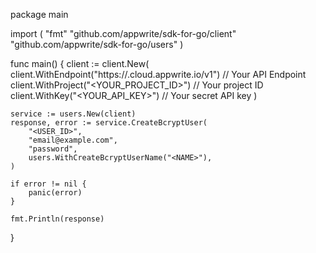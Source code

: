 package main

import (
    "fmt"
    "github.com/appwrite/sdk-for-go/client"
    "github.com/appwrite/sdk-for-go/users"
)

func main() {
    client := client.New(
        client.WithEndpoint("https://<REGION>.cloud.appwrite.io/v1") // Your API Endpoint
        client.WithProject("<YOUR_PROJECT_ID>") // Your project ID
        client.WithKey("<YOUR_API_KEY>") // Your secret API key
    )

    service := users.New(client)
    response, error := service.CreateBcryptUser(
        "<USER_ID>",
        "email@example.com",
        "password",
        users.WithCreateBcryptUserName("<NAME>"),
    )

    if error != nil {
        panic(error)
    }

    fmt.Println(response)
}
